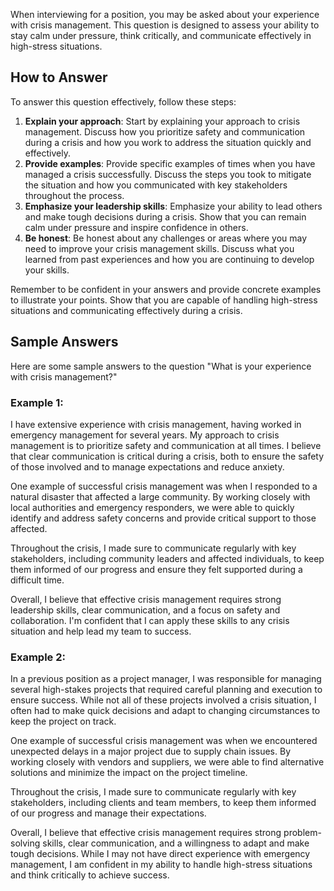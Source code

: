 
When interviewing for a position, you may be asked about your experience with crisis management. This question is designed to assess your ability to stay calm under pressure, think critically, and communicate effectively in high-stress situations.

How to Answer
-------------

To answer this question effectively, follow these steps:

1. **Explain your approach**: Start by explaining your approach to crisis management. Discuss how you prioritize safety and communication during a crisis and how you work to address the situation quickly and effectively.
2. **Provide examples**: Provide specific examples of times when you have managed a crisis successfully. Discuss the steps you took to mitigate the situation and how you communicated with key stakeholders throughout the process.
3. **Emphasize your leadership skills**: Emphasize your ability to lead others and make tough decisions during a crisis. Show that you can remain calm under pressure and inspire confidence in others.
4. **Be honest**: Be honest about any challenges or areas where you may need to improve your crisis management skills. Discuss what you learned from past experiences and how you are continuing to develop your skills.

Remember to be confident in your answers and provide concrete examples to illustrate your points. Show that you are capable of handling high-stress situations and communicating effectively during a crisis.

Sample Answers
--------------

Here are some sample answers to the question "What is your experience with crisis management?"

### Example 1:

I have extensive experience with crisis management, having worked in emergency management for several years. My approach to crisis management is to prioritize safety and communication at all times. I believe that clear communication is critical during a crisis, both to ensure the safety of those involved and to manage expectations and reduce anxiety.

One example of successful crisis management was when I responded to a natural disaster that affected a large community. By working closely with local authorities and emergency responders, we were able to quickly identify and address safety concerns and provide critical support to those affected.

Throughout the crisis, I made sure to communicate regularly with key stakeholders, including community leaders and affected individuals, to keep them informed of our progress and ensure they felt supported during a difficult time.

Overall, I believe that effective crisis management requires strong leadership skills, clear communication, and a focus on safety and collaboration. I'm confident that I can apply these skills to any crisis situation and help lead my team to success.

### Example 2:

In a previous position as a project manager, I was responsible for managing several high-stakes projects that required careful planning and execution to ensure success. While not all of these projects involved a crisis situation, I often had to make quick decisions and adapt to changing circumstances to keep the project on track.

One example of successful crisis management was when we encountered unexpected delays in a major project due to supply chain issues. By working closely with vendors and suppliers, we were able to find alternative solutions and minimize the impact on the project timeline.

Throughout the crisis, I made sure to communicate regularly with key stakeholders, including clients and team members, to keep them informed of our progress and manage their expectations.

Overall, I believe that effective crisis management requires strong problem-solving skills, clear communication, and a willingness to adapt and make tough decisions. While I may not have direct experience with emergency management, I am confident in my ability to handle high-stress situations and think critically to achieve success.
